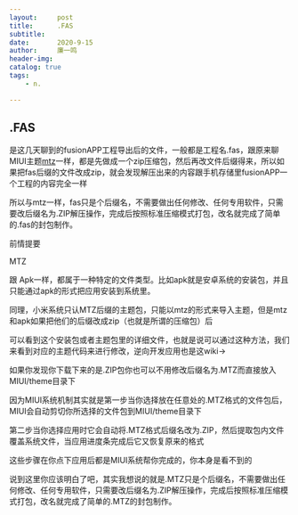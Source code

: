 ```yaml
---
layout:     post
title:      .FAS
subtitle:   
date:       2020-9-15
author:     廉一鸣
header-img: 
catalog: true
tags:
    - n.

---
```


## .FAS

是这几天聊到的fusionAPP工程导出后的文件，一般都是工程名.fas，跟原来聊MIUI主题[mtz](https://mp.weixin.qq.com/s?__biz=MzI4Nzc2MzA3OQ==&mid=2247484896&idx=2&sn=bee68ced02414c07eb57950e0738094f&scene=21#wechat_redirect)一样，都是先做成一个zip压缩包，然后再改文件后缀得来，所以如果把fas后缀的文件改成zip，就会发现解压出来的内容跟手机存储里fusionAPP一个工程的内容完全一样

所以与mtz一样，fas只是个后缀名，不需要做出任何修改、任何专用软件，只需要改后缀名为.ZIP解压操作，完成后按照标准压缩模式打包，改名就完成了简单的.fas的封包制作。

前情提要

MTZ

跟 Apk一样，都属于一种特定的文件类型。比如apk就是安卓系统的安装包，并且只能通过apk的形式把应用安装到系统里。



同理，小米系统只认MTZ后缀的主题包，只能以mtz的形式来导入主题，但是mtz和apk如果把他们的后缀改成zip（也就是所谓的压缩包）后



可以看到这个安装包或者主题包里的详细文件，也就是说可以通过这种方法，我们来看到对应的主题代码来进行修改，逆向开发应用也是这wiki→



如果你发现你下载下来的是.ZIP包你也可以不用修改后缀名为.MTZ而直接放入MIUI/theme目录下



因为MIUI系统机制其实就是第一步当你选择放在任意处的.MTZ格式的文件包后，MIUI会自动剪切你所选择的文件包到MIUI/theme目录下



第二步当你选择应用时它会自动将.MTZ格式后缀名改为.ZIP，然后提取包内文件覆盖系统文件，当应用进度条完成后它又恢复原来的格式



这些步骤在你点下应用后都是MIUI系统帮你完成的，你本身是看不到的

说到这里你应该明白了吧，其实我想说的就是.MTZ只是个后缀名，不需要做出任何修改、任何专用软件，只需要改后缀名为.ZIP解压操作，完成后按照标准压缩模式打包，改名就完成了简单的.MTZ的封包制作。